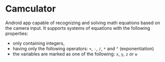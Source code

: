 # Camculator
Android app capable of recognizing and solving math equations based on the camera input. It supports systems of equations with the following properties:
* only containing integers,
* having only the following operators: `+`, `-`, `/`, `*` and `^` (exponentiation)
* the variables are marked as one of the following: `x`, `y`, `z` or `w`
